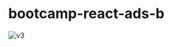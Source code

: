 # bootcamp-react-ads-b

![v3](https://user-images.githubusercontent.com/37668247/100354021-39894d00-2fce-11eb-85a0-0f71e6dd0480.png)
